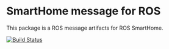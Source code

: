 # SmartHome message for ROS
This package is a ROS message artifacts for ROS SmartHome.

[![Build Status](http://build.ros.org/buildStatus/icon?job=Idev__smarthome_msgs__ubuntu_trusty_amd64)](http://build.ros.org/job/Idev__smarthome_msgs__ubuntu_trusty_amd64/)
